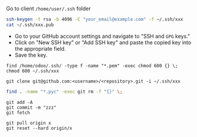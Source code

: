 Go to client    `/home/user/.ssh` folder
```bash
ssh-keygen -t rsa -b 4096 -C "your_email@example.com" -f ~/.ssh/xxx
cat ~/.ssh/xxx.pub
```
- Go to your GitHub account settings and navigate to "SSH and `GPG` keys."
- Click on "New SSH key" or "Add SSH key" and paste the copied key into the appropriate field.
- Save the key.

```
find /home/odoo/.ssh/ -type f -name "*.pem" -exec chmod 600 {} \;
chmod 600 ~/.ssh/xxx

git clone git@github.com:<username>/<repository>.git -i ~/.ssh/xxx
```

```bash
find . -name "*.pyc" -exec git rm -f "{}" \;
```

```
git add -A
git commit -m "zzz"
git fetch
```

```
git pull origin x
git reset --hard origin/x
``` 